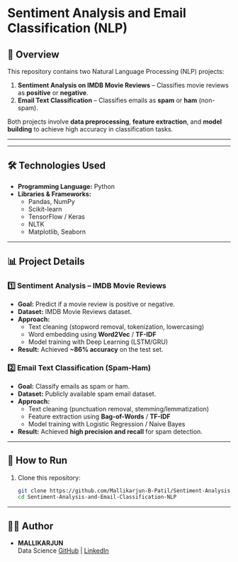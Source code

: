# Sentiment Analysis and Email Classification (NLP)

## 📌 Overview
This repository contains two Natural Language Processing (NLP) projects:
1. **Sentiment Analysis on IMDB Movie Reviews** – Classifies movie reviews as **positive** or **negative**.
2. **Email Text Classification** – Classifies emails as **spam** or **ham** (non-spam).

Both projects involve **data preprocessing**, **feature extraction**, and **model building** to achieve high accuracy in classification tasks.

---


---

## 🛠 Technologies Used
- **Programming Language:** Python
- **Libraries & Frameworks:**
  - Pandas, NumPy
  - Scikit-learn
  - TensorFlow / Keras
  - NLTK
  - Matplotlib, Seaborn

---

## 📊 Project Details

### 1️⃣ Sentiment Analysis – IMDB Movie Reviews
- **Goal:** Predict if a movie review is positive or negative.
- **Dataset:** IMDB Movie Reviews dataset.
- **Approach:**
  - Text cleaning (stopword removal, tokenization, lowercasing)
  - Word embedding using **Word2Vec** / **TF-IDF**
  - Model training with Deep Learning (LSTM/GRU)
- **Result:** Achieved **~86% accuracy** on the test set.

### 2️⃣ Email Text Classification (Spam-Ham)
- **Goal:** Classify emails as spam or ham.
- **Dataset:** Publicly available spam email dataset.
- **Approach:**
  - Text cleaning (punctuation removal, stemming/lemmatization)
  - Feature extraction using **Bag-of-Words** / **TF-IDF**
  - Model training with Logistic Regression / Naive Bayes
- **Result:** Achieved **high precision and recall** for spam detection.

---

## 🚀 How to Run
1. Clone this repository:
   ```bash
   git clone https://github.com/Mallikarjun-B-Patil/Sentiment-Analysis-and-Email-Classification-NLP.git
   cd Sentiment-Analysis-and-Email-Classification-NLP

---

## 🙋‍♂️ Author

- **MALLIKARJUN**  
  Data Science
  [GitHub](https://github.com/Mallikarjun-B-Patil) | [LinkedIn](https://www.linkedin.com/in/mallikarjunpatil4472/)

